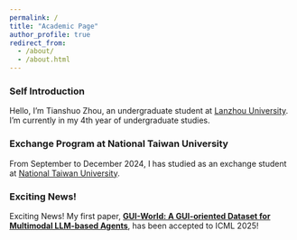 ```yaml
---
permalink: /
title: "Academic Page"
author_profile: true
redirect_from: 
  - /about/
  - /about.html
---
```



### Self Introduction
Hello, I’m Tianshuo Zhou, an undergraduate student at [Lanzhou University](https://www.lzu.edu.cn/). I’m currently in my 4th year of undergraduate studies.

### Exchange Program at National Taiwan University
From September to December 2024, I has studied as an exchange student at [National Taiwan University](https://www.ntu.edu.tw/).

### Exciting News!
Exciting News! My first paper, [**GUI-World: A GUI-oriented Dataset for Multimodal LLM-based Agents**](https://openreview.net/forum?id=QarKTT5brZ), has been accepted to ICML 2025! 

